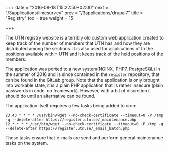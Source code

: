 +++
date = "2016-08-18T15:22:50+02:00"
next = "/3applications/limesurvey"
prev = "/3applications/drupal7"
title = "Registry"
toc = true
weight = 15

+++

The UTN registry website is a terribly old custom web application created to
keep track of the number of members that UTN has and how they are distributed
among the sections. It is also used for applications of to the positions
available within UTN and it keeps track of the held positions of the members.

The application was ported to a new system(NGINX, PHP7, PostgreSQL) in the
summer of 2016 and is since contained in the `register` repository, that can be
found in the GitLab group. Note that the application is only brought into
workable state, it is a plain PHP application that is rather insecure (plain
passwords in code, no framework). However, with a bit of discretion it should do
until an alternative can be found.

The application itself requires a few tasks being added to cron:

```
23,43 * * * * /usr/bin/wget --no-check-certificate --timeout=0 -P /tmp -q --delete-after https://register.utn.se/_maintenance.php
12 * * * * /usr/bin/wget --no-check-certificate --timeout=0 -P /tmp -q --delete-after https://register.utn.se/_email_batch.php
```

These tasks ensure that e-mails are send and perform general maintenance tasks
on the system.
